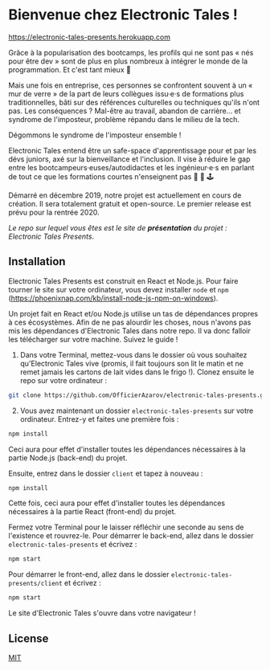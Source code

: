 # Bienvenue chez Electronic Tales !

https://electronic-tales-presents.herokuapp.com

Grâce à la popularisation des bootcamps, les profils qui ne sont pas « nés pour être dev » sont de plus en plus nombreux à intégrer le monde de la programmation. Et c'est tant mieux 👏

Mais une fois en entreprise, ces personnes se confrontent souvent à un « mur de verre » de la part de leurs collègues issu·e·s de formations plus traditionnelles, bâti sur des références culturelles ou techniques qu'ils n'ont pas. Les conséquences ? Mal-être au travail, abandon de carrière... et syndrome de l'imposteur, problème répandu dans le milieu de la tech.

Dégommons le syndrome de l'imposteur ensemble !

Electronic Tales entend être un safe-space d'apprentissage pour et par les dévs juniors, axé sur la bienveillance et l'inclusion. Il vise à réduire le gap entre les bootcampeurs·euses/autodidactes et les ingénieur·e·s en parlant de tout ce que les formations courtes n'enseignent pas 💾 🔋 🕹️

Démarré en décembre 2019, notre projet est actuellement en cours de création. Il sera totalement gratuit et open-source. Le premier release est prévu pour la rentrée 2020.

*Le repo sur lequel vous êtes est le site de **présentation** du projet : Electronic Tales Presents*.

## Installation

Electronic Tales Presents est construit en React et Node.js. Pour faire tourner le site sur votre ordinateur, vous devez installer `node` et `npm` (https://phoenixnap.com/kb/install-node-js-npm-on-windows).

Un projet fait en React et/ou Node.js utilise un tas de dépendances propres à ces écosystèmes. Afin de ne pas alourdir les choses, nous n'avons pas mis les dépendances d'Electronic Tales dans notre repo. Il va donc falloir les télécharger sur votre machine. Suivez le guide&nbsp;!

1. Dans votre Terminal, mettez-vous dans le dossier où vous souhaitez qu'Electronic Tales vive (promis, il fait toujours son lit le matin et ne remet jamais les cartons de lait vides dans le frigo !). Clonez ensuite le repo sur votre ordinateur :

```bash
git clone https://github.com/OfficierAzarov/electronic-tales-presents.git
```

2. Vous avez maintenant un dossier `electronic-tales-presents` sur votre ordinateur. Entrez-y et faites une première fois&nbsp;:

```bash
npm install
```
  Ceci aura pour effet d'installer toutes les dépendances nécessaires à la partie Node.js (back-end) du projet.

  Ensuite, entrez dans le dossier `client` et tapez à nouveau&nbsp;:

```bash
npm install
```

  Cette fois, ceci aura pour effet d'installer toutes les dépendances nécessaires à la partie React (front-end) du projet.

  Fermez votre Terminal pour le laisser réfléchir une seconde au sens de l'existence et rouvrez-le. 
  Pour démarrer le back-end, allez dans le dossier `electronic-tales-presents` et écrivez&nbsp;:

```bash
npm start
```

  Pour démarrer le front-end, allez dans le dossier `electronic-tales-presents/client` et écrivez&nbsp;:

```bash
npm start
```

Le site d'Electronic Tales s'ouvre dans votre navigateur&nbsp;!

## License
[MIT](https://choosealicense.com/licenses/mit/)
